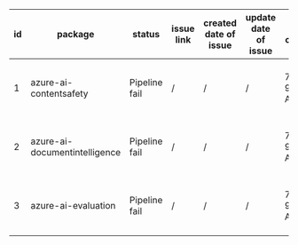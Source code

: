
| id | package | status | issue link | created date of issue | update date of issue | run date of pipeline | pipeline run link |
|----|---------|--------|------------|-----------------------|----------------------| ---------------------| ----------------- |
| 1 | azure-ai-contentsafety | Pipeline fail | / | / | / | 7/29/2025 9:13:10 AM | https://dev.azure.com/v-wenjyu/content-validation-automation/_build/results?buildId=70 |
| 2 | azure-ai-documentintelligence | Pipeline fail | / | / | / | 7/29/2025 9:13:10 AM | https://dev.azure.com/v-wenjyu/content-validation-automation/_build/results?buildId=70 |
| 3 | azure-ai-evaluation | Pipeline fail | / | / | / | 7/29/2025 9:13:10 AM | https://dev.azure.com/v-wenjyu/content-validation-automation/_build/results?buildId=70 |